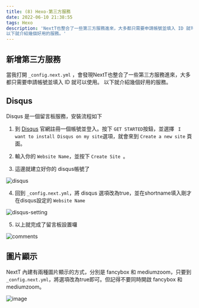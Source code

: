 ```yaml
---
title: (8) Hexo-第三方服務
date: 2022-06-10 21:38:55
tags: Hexo
description: 'NextT也整合了一些第三方服務進來，大多都只需要申請帳號並填入 ID 就可以使用。
以下就介紹幾個好用的服務。'
---
```


## 新增第三方服務
當我打開 `_config.next.yml` ，會發現NextT也整合了一些第三方服務進來，大多都只需要申請帳號並填入 ID 就可以使用。
以下就介紹幾個好用的服務。

## Disqus
Disqus 是一個留言板服務，安裝流程如下

1. 到 [Disqus](https://disqus.com/) 官網註冊一個帳號並登入。按下 `GET STARTED`按鈕，並選擇 ` I want to install Disqus on my site`選項，就會來到 `Create a new site` 頁面。

2. 輸入你的 `Website Name`，並按下 `Create Site `。

3. 這邊就建立好你的 disqus帳號了

![disqus](https://firebasestorage.googleapis.com/v0/b/project-fb4ac.appspot.com/o/2022061102.png?alt=media&token=518dfa72-a8fe-4c81-bead-89bc3a59e874)

4. 回到 `_config.next.yml`，將 disqus 選項改為true，並在shortname填入剛才在disqus設定的 `Website Name`

![disqus-setting](https://firebasestorage.googleapis.com/v0/b/project-fb4ac.appspot.com/o/2022061103.png?alt=media&token=3a8584ce-3749-4640-99c0-c8ecd574faa7)

5. 以上就完成了留言板設置囉

![comments](https://firebasestorage.googleapis.com/v0/b/project-fb4ac.appspot.com/o/2022061104.png?alt=media&token=dc77ed95-13ce-4a34-9769-1297dc7c1bda)

## 圖片顯示
NextT 內建有兩種圖片顯示的方式，分別是 fancybox 和 mediumzoom，只要到 `_config.next.yml`，將選項改為true即可。但記得不要同時開啟 fancybox 和 mediumzoom。

![image](https://firebasestorage.googleapis.com/v0/b/project-fb4ac.appspot.com/o/2022061101.png?alt=media&token=c62c2900-a1e0-4d60-9a0a-bf13dc66d7a3)


